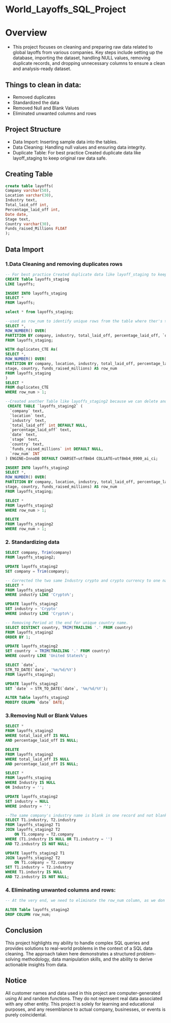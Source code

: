 # World_Layoffs_SQL_Project

# Overview
- This project focuses on cleaning and preparing raw data related to global layoffs from various companies. Key steps include setting up the database, importing the dataset, handling NULL values, removing duplicate records, and dropping unnecessary columns to ensure a clean and analysis-ready dataset.

## Things to clean in data: 
- Removed duplicates
- Standardized the data
- Removed Null and Blank Values
- Eliminated unwanted columns and rows


## Project Structure

- Data Import: Inserting sample data into the tables.
- Data Cleaning: Handling null values and ensuring data integrity.
- Duplicate Table: For best practice Created duplicate data like layoff_staging to keep original raw data safe.

## Creating Table
```sql
create table layoffs(
Company varchar(50),
Location varchar(30),
Industry text,
Total_laid_off int,
Percentage_laid_off int,
Date date,
Stage text,
Country varchar(30),
Funds_raised_Millions FLOAT
);

```

## Data Import
### 1.Data Cleaning and removing duplicates rows
``` sql
-- For best practice Created duplicate data like layoff_staging to keep original raw data safe
CREATE Table layoffs_staging
LIKE layoffs;

INSERT INTO layoffs_staging
SELECT *
FROM layoffs;
```

``` sql
select * from layoffs_staging;

--used as row_num to identify unique rows from the table where ther's > 2 it's duplicates
SELECT *,
ROW_NUMBER() OVER(
PARTITION BY company, industry, total_laid_off, percentage_laid_off, `date`) AS row_num
FROM layoffs_staging;

WITH duplicates_CTE As(
SELECT *,
ROW_NUMBER() OVER(
PARTITION BY company, location, industry, total_laid_off, percentage_laid_off, `date`, 
stage, country, funds_raised_millions) AS row_num
FROM layoffs_staging
)
SELECT *
FROM duplicates_CTE
WHERE row_num > 1;

--Created another Table like layoffs_staging2 because we can delete and filter from those row_num which > 1
 CREATE TABLE `layoffs_staging2` (
  `company` text,
  `location` text,
  `industry` text,
  `total_laid_off` int DEFAULT NULL,
  `percentage_laid_off` text,
  `date` text,
  `stage` text,
  `country` text,
  `funds_raised_millions` int DEFAULT NULL,
  `row_num` INT
) ENGINE=InnoDB DEFAULT CHARSET=utf8mb4 COLLATE=utf8mb4_0900_ai_ci;

INSERT INTO layoffs_staging2
SELECT *,
ROW_NUMBER() OVER(
PARTITION BY company, location, industry, total_laid_off, percentage_laid_off, `date`, 
stage, country, funds_raised_millions) AS row_num
FROM layoffs_staging;

SELECT *
FROM layoffs_staging2
WHERE row_num > 1;

DELETE
FROM layoffs_staging2
WHERE row_num > 1;
```

### 2. Standardizing data
```sql
SELECT company, Trim(company)
FROM layoffs_staging2;

UPDATE layoffs_staging2
SET company = Trim(company);

-- Corrected the two same Industry crypto and crypto currency to one name like "crypto"
SELECT *
FROM layoffs_staging2
WHERE industry LIKE 'Crypto%';

UPDATE layoffs_staging2
SET industry = 'Crypto'
WHERE industry LIKE 'Crypto%';

-- Removing Period at the end for unique country name.
SELECT DISTINCT country, TRIM(TRAILING '.' FROM country)
FROM layoffs_staging2
ORDER BY 1;

UPDATE layoffs_staging2
SET country  = TRIM(TRAILING '.' FROM country)
WHERE country LIKE 'United States%';

SELECT `date`,
STR_TO_DATE(`date`, '%m/%d/%Y')
FROM layoffs_staging2;

UPDATE layoffs_staging2
SET `date` = STR_TO_DATE(`date`, '%m/%d/%Y');

ALTER Table layoffs_staging2
MODIFY COLUMN `date` DATE;
```

### 3.Removing Null or Blank Values
```sql
SELECT *
FROM layoffs_staging2
WHERE total_laid_off IS NULL
AND percentage_laid_off IS NULL;

DELETE 
FROM layoffs_staging2
WHERE total_laid_off IS NULL
AND percentage_laid_off IS NULL;

SELECT *
FROM layoffs_staging
WHERE Industry IS NULL
OR Industry = '';

UPDATE layoffs_staging2
SET industry = NULL
WHERE industry = '';

--The same company's industry name is blank in one record and not blank in another. It should be the same name, so we use a JOIN here.
SELECT T1.industry, T2.industry
FROM layoffs_staging2 T1
JOIN layoffs_staging2 T2 
    ON T1.company = T2.company
WHERE (T1.industry IS NULL OR T1.industry = '')
AND T2.industry IS NOT NULL;

UPDATE layoffs_staging2 T1
JOIN layoffs_staging2 T2 
    ON T1.company = T2.company
SET T1.industry = T2.industry
WHERE T1.industry IS NULL
AND T2.industry IS NOT NULL;
```

### 4. Eliminating unwanted columns and rows:
```sql
-- At the very end, we need to eliminate the row_num column, as we don't need it anymore.

ALTER Table layoffs_staging2
DROP COLUMN row_num;
```
## Conclusion
This project highlights my ability to handle complex SQL queries and provides solutions to real-world problems in the context of a SQL data cleaning. The approach taken here demonstrates a structured problem-solving methodology, data manipulation skills, and the ability to derive actionable insights from data.

## Notice 
All customer names and data used in this project are computer-generated using AI and random functions. They do not represent real data associated with any other entity. This project is solely for learning and educational purposes, and any resemblance to actual company, businesses, or events is purely coincidental.
